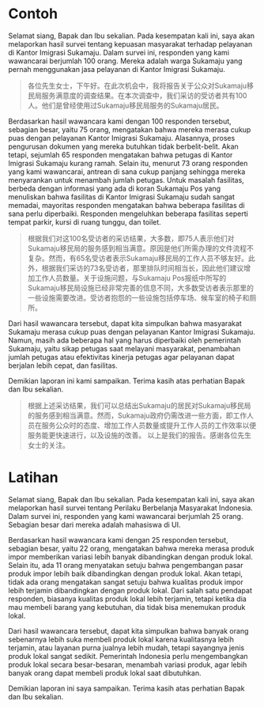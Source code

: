 # Contoh

Selamat siang, Bapak dan Ibu sekalian. Pada kesempatan kali ini, saya akan melaporkan hasil survei tentang kepuasan masyarakat terhadap pelayanan di Kantor Imigrasi Sukamaju. Dalam survei ini, responden yang kami wawancarai berjumlah 100 orang. Mereka adalah warga Sukamaju yang pernah menggunakan jasa pelayanan di Kantor Imigrasi Sukamaju.

> 各位先生女士，下午好。在此次机会中，我将报告关于公众对Sukamaju移民局服务满意度的调查结果。在本次调查中，我们采访的受访者共有100人。他们是曾经使用过Sukamaju移民局服务的Sukamaju居民。

Berdasarkan hasil wawancara kami dengan 100 responden tersebut, sebagian besar, yaitu 75 orang, mengatakan bahwa mereka merasa cukup puas dengan pelayanan Kantor Imigrasi Sukamaju. Alasannya, proses pengurusan dokumen yang mereka butuhkan tidak berbelit-belit. Akan tetapi, sejumlah 65 responden mengatakan bahwa petugas di Kantor Imigrasi Sukamaju kurang ramah. Selain itu, menurut 73 orang responden yang kami wawancarai, antrean di sana cukup panjang sehingga mereka menyarankan untuk menambah jumlah petugas. Untuk masalah fasilitas, berbeda dengan informasi yang ada di koran Sukamaju Pos yang menuliskan bahwa fasilitas di Kantor Imigrasi Sukamaju sudah sangat memadai, mayoritas responden mengatakan bahwa beberapa fasilitas di sana perlu diperbaiki. Responden mengeluhkan beberapa fasilitas seperti tempat parkir, kursi di ruang tunggu, dan toilet.

> 根据我们对这100名受访者的采访结果，大多数，即75人表示他们对Sukamaju移民局的服务感到相当满意。原因是他们所需办理的文件流程不复杂。然而，有65名受访者表示Sukamaju移民局的工作人员不够友好。此外，根据我们采访的73名受访者，那里排队时间相当长，因此他们建议增加工作人员数量。关于设施问题，与Sukamaju Pos报纸中所写的Sukamaju移民局设施已经非常完善的信息不同，大多数受访者表示那里的一些设施需要改进。受访者抱怨的一些设施包括停车场、候车室的椅子和厕所。

Dari hasil wawancara tersebut, dapat kita simpulkan bahwa masyarakat Sukamaju merasa cukup puas dengan pelayanan Kantor Imigrasi Sukamaju. Namun, masih ada beberapa hal yang harus diperbaiki oleh pemerintah Sukamaju, yaitu sikap petugas saat melayani masyarakat, penambahan jumlah petugas atau efektivitas kinerja petugas agar pelayanan dapat berjalan lebih cepat, dan fasilitas.

Demikian laporan ini kami sampaikan. Terima kasih atas perhatian Bapak dan Ibu sekalian.

> 根据上述采访结果，我们可以总结出Sukamaju的居民对Sukamaju移民局的服务感到相当满意。然而，Sukamaju政府仍需改进一些方面，即工作人员在服务公众时的态度、增加工作人员数量或提升工作人员的工作效率以便服务能更快速进行，以及设施的改善。
> 以上是我们的报告。感谢各位先生女士的关注。

# Latihan

Selamat siang, Bapak dan Ibu sekalian. Pada kesempatan kali ini, saya akan melaporkan hasil survei tentang Perilaku Berbelanja Masyarakat Indonesia. Dalam survei ini, responden yang kami wawancarai berjumlah 25 orang. Sebagian besar dari mereka adalah mahasiswa di UI.

Berdasarkan hasil wawancara kami dengan 25 responden tersebut, sebagian besar, yaitu 22 orang, mengatakan bahwa mereka merasa produk impor memberikan variasi lebih banyak dibandingkan dengan produk lokal. Selain itu, ada 11 orang menyatakan setuju bahwa pengembangan pasar produk impor lebih baik dibandingkan dengan produk lokal. Akan tetapi, tidak ada orang mengatakan sangat setuju bahwa kualitas produk impor lebih terjamin dibandingkan dengan produk lokal. Dari salah satu pendapat responden, biasanya kualitas produk lokal lebih terjamin, tetapi ketika dia mau membeli barang yang kebutuhan, dia tidak bisa menemukan produk lokal.

Dari hasil wawancara tersebut, dapat kita simpulkan bahwa banyak orang sebenarnya lebih suka membeli produk lokal karena kualitasnya lebih terjamin, atau layanan purna jualnya lebih mudah, tetapi sayangnya jenis produk lokal sangat sedikit. Pemerintah Indonesia perlu mengembangkan produk lokal secara besar-besaran, menambah variasi produk, agar lebih banyak orang dapat membeli produk lokal saat dibutuhkan.

Demikian laporan ini saya sampaikan. Terima kasih atas perhatian Bapak dan Ibu sekalian.
